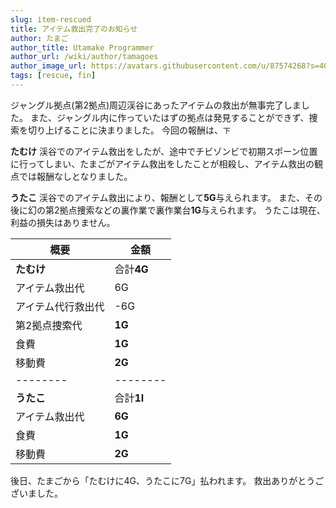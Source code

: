 ```yaml
---
slug: item-rescued
title: アイテム救出完了のお知らせ
author: たまご
author_title: Utamake Programmer
author_url: /wiki/author/tamagoes
author_image_url: https://avatars.githubusercontent.com/u/87574268?s=400&v=4
tags: [rescue, fin]
---
```


ジャングル拠点(第2拠点)周辺渓谷にあったアイテムの救出が無事完了しました。
また、ジャングル内に作っていたはずの拠点は発見することができず、捜索を切り上げることに決まりました。
今回の報酬は、`下`

<!--truncate-->

**たむけ**
渓谷でのアイテム救出をしたが、途中でチビゾンビで初期スポーン位置に行ってしまい、たまごがアイテム救出をしたことが相殺し、アイテム救出の観点では報酬なしとなりました。

**うたこ**
渓谷でのアイテム救出により、報酬として**5G**与えられます。
また、その後に幻の第2拠点捜索などの裏作業で裏作業台**1G**与えられます。
うたこは現在、利益の損失はありません。

| 概要 | 金額 |
| ---- | ---- |
| **たむけ** | 合計**4G** |
| アイテム救出代 | 6G |
| アイテム代行救出代 | -6G |
| 第2拠点捜索代 | **1G** |
| 食費 | **1G** |
| 移動費 | **2G** |
| -------- | -------- |
| **うたこ** | 合計**1I** |
| アイテム救出代 | **6G** |
| 食費 | **1G** |
| 移動費 | **2G** |

後日、たまごから「たむけに4G、うたこに7G」払われます。
救出ありがとうございました。